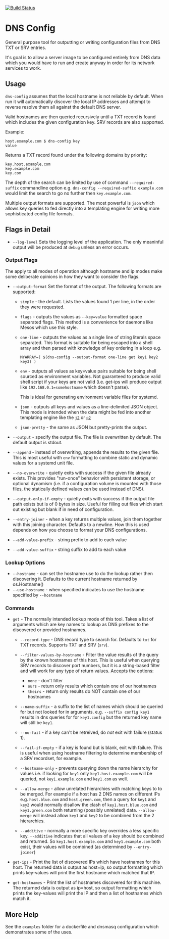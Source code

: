 [![Build Status](https://travis-ci.org/wrouesnel/dns-config.svg?branch=master)](https://travis-ci.org/wrouesnel/dns-config)

# DNS Config

General purpose tool for outputting or writing configuration files from DNS
TXT or SRV entries. 

It's goal is to allow a server image to be configured
entirely from DNS data which you would have to run and create anyway in 
order for its network services to work.

## Usage
`dns-config` assumes that the local hostname is not reliable by default. When
run it will automatically discover the local IP addresses and attempt to
reverse resolve them all against the default DNS server.

Valid hostnames are then queried recursively until a TXT record is found which
includes the given configuration key. SRV records are also supported.

Example:
```
host.example.com $ dns-config key
value
```
Returns a TXT record found under the following domains by priority:
```
key.host.example.com
key.example.com
key.com
```

The depth of the search can be limited by use of command `--required-suffix` 
commandline option e.g. `dns-config --required-suffix example.com` would 
limit the search to go no further then `key.example.com`.

Multiple output formats are supported. The most powerful is `json` which 
allows key queries to fed directly into a templating engine for writing 
more sophisticated config file formats.

## Flags in Detail
* `--log-level`
  Sets the logging level of the application. The only meaninful output
  will be produced at `debug` unless an error occurs.

### Output Flags
The apply to all modes of operation although hostname and ip modes make
some deliberate opinions in how they want to consider the flags.

* `--output-format`
  Set the format of the output. The following formats are supported:
  * `simple` - the default. Lists the values found 1 per line, in the
    order they were requested. 
  
  * `flags` - outputs the values as `--key=value` formatted space
    separated flags. This method is a convenience for daemons like Mesos
    which use this style.
  
  * `one-line` - outputs the values as a single line of string literals
    space separated. This format is suitable for being escaped into a
    shell array and then parsed with knowledge of key ordering in a loop
    e.g. 
    ```
    MYARRAY=( $(dns-config --output-format one-line get key1 key2 key3) )
    ```
  * `env` - outputs all values as key=value pairs suitable for being
    shell sourced as environment variables. Not guaranteed to produce
    valid shell script if your keys are not valid (i.e. get-ips will
    produce output like `192.168.0.1=somehostname` which doesn't parse).
    
    This is ideal for generating environment variable files for systemd.
    
  * `json` - outputs all keys and values as a line-delimited JSON object.
    This mode is intended when the data might be fed into another
    templating engine like the [`j2`](https://pypi.python.org/pypi/j2/1.2.1) 
    or [`p2`](https://github.com/wrouesnel/p2cli)
    
  * `json-pretty` - the same as JSON but pretty-prints the output.
  
* `--output` - specify the output file. The file is overwritten by
  default. The default output is stdout.
  
* `--append` - instead of overwriting, appends the results to the given
  file. This is most useful with `env` formatting to combine static and
  dynamic values for a systemd unit file.
  
* `--no-overwrite` - quietly exits with success if the given file already 
  exists. This provides "run-once" behavior with persistent storage, or 
  optional dynamism (i.e. if a configuration volume is mounted with 
  those files, the statically defined values can be used instead of DNS).
  
* `--output-only-if-empty` - quietly exits with success if the output
  file path exists but is of 0 bytes in size. Useful for filling out
  files which start out existing but blank if in need of configuration.
  
* `--entry-joiner` - when a key returns multiple values, join them
  together with this joining character. Defaults to a newline. How this
  is used depends on how you choose to format your DNS configurations.
  
* `--add-value-prefix` - string prefix to add to each value

* `--add-value-suffix` - string suffix to add to each value
  
### Lookup Options
* `--hostname` - can set the hostname use to do the lookup rather then
  discovering it. Defaults to the current hostname returned by
  os.Hostname()
* `--use-hostname` - when specified indicates to use the hostname
  specified by `--hostname`
  
### Commands
* `get` - The normally intended lookup mode of this tool. Takes a list
  of arguments which are key names to lookup as DNS prefixes to the
  discovered or provided hostnames. 
  * `--record-type` - DNS record type to search for. Defaults to `txt`
    for TXT records. Supports TXT and SRV (`srv`).
    
  * `--filter-values-by-hostname` - Filter the value results of the query by
    the known hostnames of this host. This is useful when querying SRV
    records to discover port numbers, but it is a string-based filter
    and will work for any type of return values. Accepts the options:
    * `none` - don't filter
    * `ours` - return only results which contain one of our hostnames
    * `theirs` - return only results do NOT contain one of our hostnames
  
  * `--name-suffix` - a suffix to the list of names which should be
    queried for but not looked for in arguments. 
    e.g. `--suffix config key1` results in dns queries for for 
    `key1.config` but the returned key name will still be `key1`.
  
  * `--no-fail` - if a key can't be retreived, do _not_ exit with 
    failure (status 1).
    
  * `--fail-if-empty` - if a key is found but is blank, exit with
    failure. This is useful when using hostname filtering to determine
    membership of a SRV recordset, for example.
  
  * `--hostname-only` - prevents querying down the name hierarchy for
    values i.e. if looking for `key1` only `key1.host.example.com` will
    be queried, not `key1.example.com` and `key1.com` as well.
  
  * `--allow-merge` - allow unrelated hierarchies with matching keys to
    to be merged. For example if a host has 2 DNS names on different IPs
    e.g. `host.blue.com` and `host.green.com`, then a query for `key1`
    and `key2` would normally disallow the clash of `key1.host.blue.com` 
    and `key1.green.com` both returning (possibly unrelated) data.
    `--allow-merge` will instead allow `key1` and `key2` to be combined
    from the 2 hierarchies.
    
  * `--additive` - normally a more specific key overrides a less specific
  key. `--additive` indicates that all values of a key should be combined
  and returned. So `key1.host.example.com` and `key1.example.com` both
  exist, their values will be combined (as determined by `--entry-joiner`)

* `get-ips` - Print the list of discovered IPs which have hostnames for
  this host. The returned data is output as host=ip, so output 
  formatting which prints key-values will print the first hostname 
  which matched that IP.

* `get-hostnames` - Print the list of hostnames discovered for this
  machine. The returned data is output as ip=host, so output formatting
  which prints the key-values will print the IP and then a list of
  hostnames which match it.

## More Help

See the `examples` folder for a dockerfile and dnsmasq configuration which
demonstrates some of the uses.

